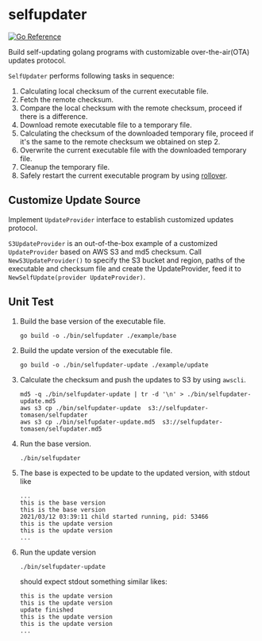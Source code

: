 # selfupdater
[![Go Reference](https://pkg.go.dev/badge/github.com/tomasen/selfupdater.svg)](https://pkg.go.dev/github.com/tomasen/selfupdater)

Build self-updating golang programs with customizable over-the-air(OTA) updates protocol.

`SelfUpdater` performs following tasks in sequence:
1. Calculating local checksum of the current executable file.
2. Fetch the remote checksum.
3. Compare the local checksum with the remote checksum, proceed if there is a difference.
4. Download remote executable file to a temporary file.
5. Calculating the checksum of the downloaded temporary file, proceed if it's the same to 
   the remote checksum we obtained on step 2.
6. Overwrite the current executable file with the downloaded temporary file. 
7. Cleanup the temporary file.
8. Safely restart the current executable program by using [rollover](https://pkg.go.dev/github.com/tomasen/rollover).

## Customize Update Source

Implement `UpdateProvider` interface to establish customized updates protocol.

`S3UpdateProvider` is an out-of-the-box example of a customized `UpdateProvider` based 
on AWS S3 and md5 checksum.
Call `NewS3UpdateProvider()` to specify the S3 bucket and region, 
paths of the executable and checksum file and create the UpdateProvider, 
feed it to `NewSelfUpdate(provider UpdateProvider)`. 

## Unit Test

1. Build the base version of the executable file.

   `go build -o ./bin/selfupdater ./example/base`

2. Build the update version of the executable file.
   
   `go build -o ./bin/selfupdater-update ./example/update`
   
3. Calculate the checksum and push the updates to S3 by using `awscli`.

   ```
   md5 -q ./bin/selfupdater-update | tr -d '\n' > ./bin/selfupdater-update.md5
   aws s3 cp ./bin/selfupdater-update  s3://selfupdater-tomasen/selfupdater
   aws s3 cp ./bin/selfupdater-update.md5  s3://selfupdater-tomasen/selfupdater.md5
   ```

4. Run the base version.
   
   `./bin/selfupdater`

5. The base is expected to be update to the updated version, with stdout like
   ```
   ...
   this is the base version
   this is the base version
   2021/03/12 03:39:11 child started running, pid: 53466
   this is the update version
   this is the update version
   ...
   ```
   
6. Run the update version

   `./bin/selfupdater-update`
   
   should expect stdout something similar likes:

   ```
   this is the update version
   this is the update version
   update finished
   this is the update version
   this is the update version
   ...
   ```   